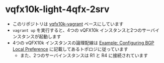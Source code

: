 # vqfx10k-light-4qfx-2srv
* このリポジトリは [vqfx10k-vagrant](https://github.com/Juniper/vqfx10k-vagrant) ベースにしています
* `vagrant up` を実行すると、4つの vQFX10k インスタンスと2つのサーバインスタンスが起動します
* 4つの vQFX10k インスタンスの論理配線は [Example: Configuring BGP Local Preference](https://www.juniper.net/documentation/en_US/junos/topics/topic-map/bgp-local-preference.html) に記載してあるトポロジに従っています
  * また、2つのサーバインスタンスは R1 と R4 に接続されています
